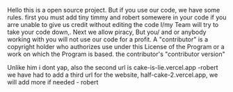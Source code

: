 Hello this is a open source project. But if you use our code, we have some rules. first you must add tiny timmy and robert somewere in your code if you arre unable to give us credit without editing the code I/my Team will try to take your code down,. Next we allow piracy, But you/ and or anybody working with you will not use our code for a profit.
A "contributor" is a copyright holder who authorizes use under this License of the Program or a work on which the Program is based. the contributor's "contributor version"

Unlike him i dont yap, also the second url is cake-is-lie.vercel.app   -robert
we have had to add a third url for the website, half-cake-2.vercel.app, we will add more if needed -  robert
